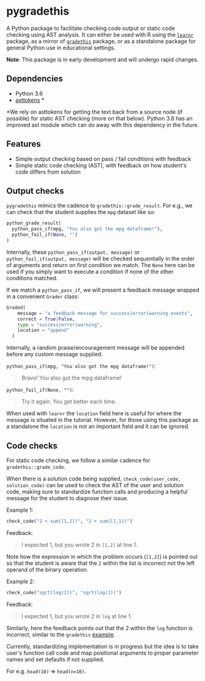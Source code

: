 # pygradethis

A Python package to facilitate checking code output or static code checking
using AST analysis. It can either be used with R using the [`learnr`](https://rstudio.github.io/learnr/) package, as 
a mirror of [`gradethis`](https://rstudio-education.github.io/gradethis/index.html) package, or as a standalone package for general Python 
use in educational settings.

**Note**: This package is in early development and will undergo rapid changes.

## Dependencies

- Python 3.6
- [asttokens](https://github.com/gristlabs/asttokens) *

*We rely on asttokens for getting the text back from a source node (if possible) for 
static AST checking (more on that below). Python 3.8 has an improved ast module which
can do away with this dependency in the future.

## Features

- Simple output checking based on pass / fail conditions with feedback
- Simple static code checking (AST), with feedback on how student's code differs from solution

## Output checks

`pygradethis` mimics the cadence to `gradethis::grade_result`. For e.g., we can
check that the student supplies the `mpg` dataset like so:

```python
python_grade_result(
  python_pass_if(mpg, "You also got the mpg dataframe!"),
  python_fail_if(None, "")
)
```

Internally, these `python_pass_if(output, message)` or `python_fail_if(output, message)` will be checked sequentially in
the order of arguments and return on first condition we match. The `None` here can be used
if you simply want to execute a condition if none of the other conditions matched.

If we match a `python_pass_if`, we will present a feedback message wrapped in a convenient `Grader`
class:

```python
Graded(
    message = "a feedback message for success|error|warning events", 
    correct = True|False, 
    type = "success|error|warning", 
    location = "append"
  )
```

Internally, a random praise/encouragement message will be appended before any custom message supplied. 

`python_pass_if(mpg, "You also got the mpg dataframe!")`:
> Bravo! You also got the mpg dataframe!

`python_fail_if(None, "")`:
> Try it again. You get better each time.

When used with `learnr` the `location` field here is useful for where the message is situated in the tutorial.
However, for those using this package as a standalone the `location` is not an important field and it can be ignored.

## Code checks

For static code checking, we follow a similar cadence for `gradethis::grade_code`. 

When there is a solution code being supplied, `check_code(user_code, solution_code)` can be used to check the AST of
the user and solution code, making sure to standardize function calls and producing a helpful message for the student
to diagnose their issue.

Example 1:

```python
check_code("2 + sum([1,2])", "2 + sum([1,1])")
```
Feedback:
> I expected 1, but you wrote 2 in `[1,2]` at line 1.

Note how the expression in which the problem occurs (`[1,2]`) is pointed out so that the student is aware that the `2`
within the list is incorrect not the left operand of the binary operation.

Example 2:

```python
check_code("sqrt(log(2))", "sqrt(log(1))")
```
Feedback:
> I expected 1, but you wrote 2 in `log` at line 1.

Similarly, here the feedback points out that the 2 within the `log` function is incorrect, similar to the 
`gradethis` [example](https://rstudio-education.github.io/gradethis/reference/grade_code.html).

Currently, standardizing implementation is in progress but the idea is to take user's function call code
and map positional arguments to proper parameter names and set defaults if not supplied.

For e.g. `head(10)` => `head(n=10)`.




